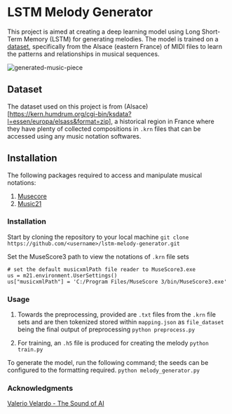 # LSTM Melody Generator

This project is aimed at creating a deep learning model using Long Short-Term Memory (LSTM) for generating melodies. The model is trained on a [dataset](https://kern.humdrum.org/), specifically from the Alsace (eastern France) of MIDI files to learn the patterns and relationships in musical sequences.

![generated-music-piece](https://web.mit.edu/music21/doc/_images/what_18_0.png)

## Dataset
The dataset used on this project is from (Alsace)[https://kern.humdrum.org/cgi-bin/ksdata?l=essen/europa/elsass&format=zip], a historical region in France where they have plenty of collected compositions in `.krn` files that can be accessed using any music notation softwares.

## Installation
The following packages required to access and manipulate musical notations:
1. [Musecore](https://musescore.org/en)
2. [Music21](http://web.mit.edu/music21/)

### Installation
Start by cloning the repository to your local machine
`git clone https://github.com/<username>/lstm-melody-generator.git`

Set the MuseScore3 path to view the notations of `.krn` file sets
```
# set the default musicxmlPath file reader to MuseScore3.exe
us = m21.environment.UserSettings()
us["musicxmlPath"] = 'C:/Program Files/MuseScore 3/bin/MuseScore3.exe'
```

### Usage
1. Towards the preprocessing, provided are `.txt` files from the `.krn` file sets and are then tokenized stored within `mapping.json` as `file_dataset` being the final output of preprocessing
`python preprocess.py`

2. For training, an `.h5` file is produced for creating the melody
`python train.py`

To generate the model, run the following command; the seeds can be configured to the formatting required. 
`python melody_generator.py`

### Acknowledgments

[Valerio Velardo - The Sound of AI](https://www.youtube.com/@ValerioVelardoTheSoundofAI)

